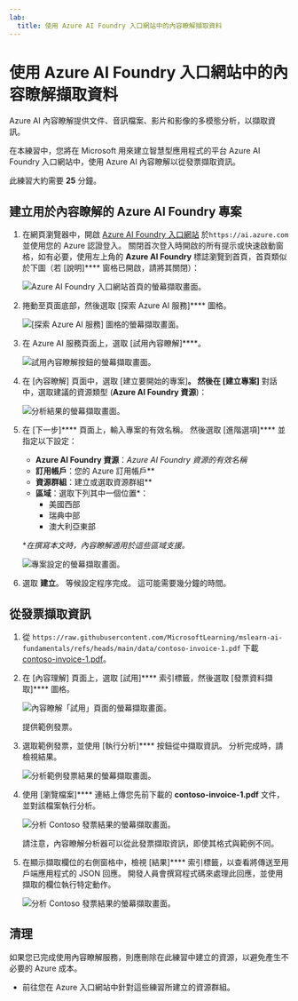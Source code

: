 ```yaml
---
lab:
  title: 使用 Azure AI Foundry 入口網站中的內容瞭解擷取資料
---
```


# 使用 Azure AI Foundry 入口網站中的內容瞭解擷取資料

Azure AI 內容瞭解提供文件、音訊檔案、影片和影像的多模態分析，以擷取資訊。

在本練習中，您將在 Microsoft 用來建立智慧型應用程式的平台 Azure AI Foundry 入口網站中，使用 Azure AI 內容瞭解以從發票擷取資訊。 

此練習大約需要 **25** 分鐘。

## 建立用於內容瞭解的 Azure AI Foundry 專案

1. 在網頁瀏覽器中，開啟 [Azure AI Foundry 入口網站](https://ai.azure.com) 於`https://ai.azure.com` 並使用您的 Azure 認證登入。 關閉首次登入時開啟的所有提示或快速啟動窗格，如有必要，使用左上角的 **Azure AI Foundry** 標誌瀏覽到首頁，首頁類似於下圖（若 [說明]**** 窗格已開啟，請將其關閉）：

    ![Azure AI Foundry 入口網站首頁的螢幕擷取畫面。](./media/ai-foundry-portal.png)

1. 捲動至頁面底部，然後選取 [探索 Azure AI 服務]**** 圖格。

    ![[探索 Azure AI 服務] 圖格的螢幕擷取畫面。](./media/ai-services.png)

1. 在 Azure AI 服務頁面上，選取 [試用內容瞭解]****。

    ![試用內容瞭解按鈕的螢幕擷取畫面。](./media/try-content-understanding.png)

1. 在 [內容瞭解] 頁面中，選取 [建立要開始的專案]****。 然後在 [建立專案]**** 對話中，選取建議的資源類型 (**Azure AI Foundry 資源**)：

    ![分析結果的螢幕擷取畫面。](./media/resource-type.png)

1. 在 [下一步]**** 頁面上，輸入專案的有效名稱。 然後選取 [進階選項]**** 並指定以下設定：
    - **Azure AI Foundry 資源**：*Azure AI Foundry 資源的有效名稱*
    - **訂用帳戶**：您的 Azure 訂用帳戶**
    - **資源群組**：建立或選取資源群組**
    - **區域**：選取下列其中一個位置\*：
        * 美國西部
        * 瑞典中部
        * 澳大利亞東部

    \**在撰寫本文時，內容瞭解適用於這些區域支援。*

    ![專案設定的螢幕擷取畫面。](./media/content-project-settings.png)

1. 選取 **建立**。 等候設定程序完成。 這可能需要幾分鐘的時間。

## 從發票擷取資訊

1. 從 `https://raw.githubusercontent.com/MicrosoftLearning/mslearn-ai-fundamentals/refs/heads/main/data/contoso-invoice-1.pdf` 下載 [contoso-invoice-1.pdf](https://raw.githubusercontent.com/MicrosoftLearning/mslearn-ai-fundamentals/refs/heads/main/data/contoso-invoice-1.pdf)。 

1. 在 [內容理解] 頁面上，選取 [試用]**** 索引標籤，然後選取 [發票資料擷取]**** 圖格。

    ![內容瞭解「試用」頁面的螢幕擷取畫面。](./media/content-understanding-invoice.png)

    提供範例發票。

1. 選取範例發票，並使用 [執行分析]**** 按鈕從中擷取資訊。 分析完成時，請檢視結果。

    ![分析範例發票結果的螢幕擷取畫面。](./media/sample-invoice-analysis.png)

1. 使用 [瀏覽檔案]**** 連結上傳您先前下載的 **contoso-invoice-1.pdf** 文件，並對該檔案執行分析。

    ![分析 Contoso 發票結果的螢幕擷取畫面。](./media/contoso-invoice-analysis.png)

    請注意，內容瞭解分析器可以從此發票擷取資訊，即使其格式與範例不同。

1. 在顯示擷取欄位的右側窗格中，檢視 [結果]**** 索引標籤，以查看將傳送至用戶端應用程式的 JSON 回應。 開發人員會撰寫程式碼來處理此回應，並使用擷取的欄位執行特定動作。

    ![分析 Contoso 發票結果的螢幕擷取畫面。](./media/invoice-analysis-json.png)

## 清理

如果您已完成使用內容瞭解服務，則應刪除在此練習中建立的資源，以避免產生不必要的 Azure 成本。

- 前往您在 Azure 入口網站中針對這些練習所建立的資源群組。
